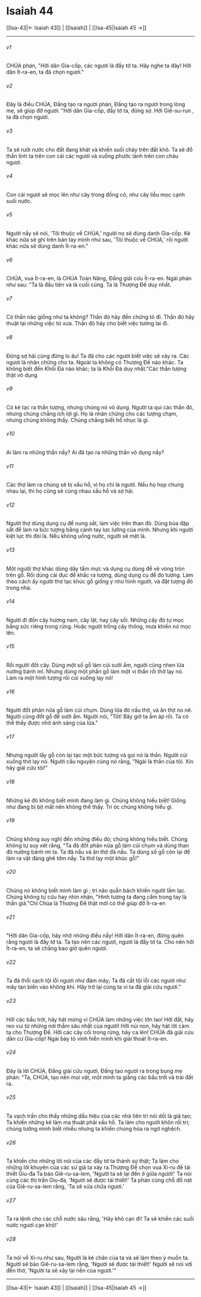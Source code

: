 # Isaiah 44

[[Isa-43|← Isaiah 43]] | [[Isaiah]] | [[Isa-45|Isaiah 45 →]]
***



###### v1 
CHÚA phán, "Hỡi dân Gia-cốp, các ngươi là đầy tớ ta. Hãy nghe ta đây! Hỡi dân Ít-ra-en, ta đã chọn ngươi." 

###### v2 
Đây là điều CHÚA, Đấng tạo ra ngươi phán, Đấng tạo ra ngươi trong lòng mẹ, sẽ giúp đỡ ngươi: "Hỡi dân Gia-cốp, đầy tớ ta, đừng sợ. Hỡi Giê-su-run , ta đã chọn ngươi. 

###### v3 
Ta sẽ rưới nước cho đất đang khát và khiến suối chảy trên đất khô. Ta sẽ đổ thần linh ta trên con cái các ngươi và xuống phước lành trên con cháu ngươi. 

###### v4 
Con cái ngươi sẽ mọc lên như cây trong đồng cỏ, như cây liễu mọc cạnh suối nước. 

###### v5 
Người nầy sẽ nói, 'Tôi thuộc về CHÚA,' người nọ sẽ dùng danh Gia-cốp. Kẻ khác nữa sẽ ghi trên bàn tay mình như sau, 'Tôi thuộc về CHÚA,' rồi người khác nữa sẽ dùng danh Ít-ra-en." 

###### v6 
CHÚA, vua Ít-ra-en, là CHÚA Toàn Năng, Đấng giải cứu Ít-ra-en. Ngài phán như sau: "Ta là đầu tiên và là cuối cùng. Ta là Thượng Đế duy nhất. 

###### v7 
Có thần nào giống như ta không? Thần đó hãy đến chứng tỏ đi. Thần đó hãy thuật lại những việc từ xưa. Thần đó hãy cho biết việc tương lai đi. 

###### v8 
Đừng sợ hãi cũng đừng lo âu! Ta đã cho các ngươi biết việc sẽ xảy ra. Các ngươi là nhân chứng cho ta. Ngoài ta không có Thượng Đế nào khác. Ta không biết đến Khối Đá nào khác; ta là Khối Đá duy nhất."Các thần tượng thật vô dụng 

###### v9 
Có kẻ tạc ra thần tượng, nhưng chúng nó vô dụng. Người ta quí các thần đó, nhưng chúng chẳng ích lợi gì. Họ là nhân chứng cho các tượng chạm, nhưng chúng không thấy. Chúng chẳng biết hổ nhục là gì. 

###### v10 
Ai làm ra những thần nầy? Ai đã tạo ra những thần vô dụng nầy? 

###### v11 
Các thợ làm ra chúng sẽ bị xấu hổ, vì họ chỉ là người. Nếu họ họp chung nhau lại, thì họ cũng sẽ cùng nhau xấu hổ và sợ hãi. 

###### v12 
Người thợ dùng dụng cụ để nung sắt, làm việc trên than đỏ. Dùng búa đập sắt để làm ra bức tượng bằng cánh tay lực lưỡng của mình. Nhưng khi người kiệt lực thì đói lả. Nếu không uống nước, người sẽ mệt lả. 

###### v13 
Một người thợ khác dùng dây tẩm mực và dụng cụ dùng để vẽ vòng tròn trên gỗ. Rồi dùng cái đục để khắc ra tượng, dùng dụng cụ để đo tượng. Làm theo cách ấy người thợ tạc khúc gỗ giống y như hình người, và đặt tượng đó trong nhà. 

###### v14 
Người đi đốn cây hương nam, cây lật, hay cây sồi. Những cây đó tự mọc bằng sức riêng trong rừng. Hoặc người trồng cây thông, mưa khiến nó mọc lên. 

###### v15 
Rồi người đốt cây. Dùng một số gỗ làm củi sưởi ấm, người cũng nhen lửa nướng bánh mì. Nhưng dùng một phần gỗ làm một vị thần rồi thờ lạy nó. Làm ra một hình tượng rồi cúi xuống lạy nó! 

###### v16 
Người đốt phân nửa gỗ làm củi chụm. Dùng lửa đó nấu thịt, và ăn thịt no nê. Người cũng đốt gỗ để sưởi ấm. Người nói, "Tốt! Bây giờ ta ấm áp rồi. Ta có thể thấy được nhờ ánh sáng của lửa." 

###### v17 
Nhưng người lấy gỗ còn lại tạc một bức tượng và gọi nó là thần. Người cúi xuống thờ lạy nó. Người cầu nguyện cùng nó rằng, "Ngài là thần của tôi. Xin hãy giải cứu tôi!" 

###### v18 
Những kẻ đó không biết mình đang làm gì. Chúng không hiểu biết! Giống như đang bị bịt mắt nên không thể thấy. Trí óc chúng không hiểu gì. 

###### v19 
Chúng không suy nghĩ đến những điều đó; chúng không hiểu biết. Chúng không tự suy xét rằng, "Ta đã đốt phân nửa gỗ làm củi chụm và dùng than đỏ nướng bánh mì ta. Ta đã nấu và ăn thịt đã nấu. Ta dùng số gỗ còn lại để làm ra vật đáng ghê tởm nầy. Ta thờ lạy một khúc gỗ!" 

###### v20 
Chúng nó không biết mình làm gì ; trí não quẫn bách khiến người lầm lạc. Chúng không tự cứu hay nhìn nhận, "Hình tượng ta đang cầm trong tay là thần giả."Chỉ Chúa là Thượng Đế thật mới có thể giúp đỡ Ít-ra-en 

###### v21 
"Hỡi dân Gia-cốp, hãy nhớ những điều nầy! Hỡi dân Ít-ra-en, đừng quên rằng ngươi là đầy tớ ta. Ta tạo nên các ngươi, ngươi là đầy tớ ta. Cho nên hỡi Ít-ra-en, ta sẽ chẳng bao giờ quên ngươi. 

###### v22 
Ta đã thổi sạch tội lỗi ngươi như đám mây; Ta đã cất tội lỗi các ngươi như mây tan biến vào không khí. Hãy trở lại cùng ta vì ta đã giải cứu ngươi." 

###### v23 
Hỡi các bầu trời, hãy hát mừng vì CHÚA làm những việc lớn lao! Hỡi đất, hãy reo vui từ những nơi thẳm sâu nhất của ngươi! Hỡi núi non, hãy hát lời cảm tạ cho Thượng Đế. Hỡi các cây cối trong rừng, hãy ca lên! CHÚA đã giải cứu dân cư Gia-cốp! Ngài bày tỏ vinh hiển mình khi giải thoát Ít-ra-en. 

###### v24 
Đây là lời CHÚA, Đấng giải cứu ngươi, Đấng tạo ngươi ra trong bụng mẹ phán: "Ta, CHÚA, tạo nên mọi vật, một mình ta giăng các bầu trời và trải đất ra. 

###### v25 
Ta vạch trần cho thấy những dấu hiệu của các nhà tiên tri nói dối là giả tạo; Ta khiến những kẻ làm ma thuật phải xấu hổ. Ta làm cho người khôn rối trí; chúng tưởng mình biết nhiều nhưng ta khiến chúng hóa ra ngờ nghệch. 

###### v26 
Ta khiến cho những lời nói của các đầy tớ ta thành sự thật; Ta làm cho những lời khuyên của các sứ giả ta xảy ra.Thượng Đế chọn vua Xi-ru để tái thiết Giu-đa Ta bảo Giê-ru-sa-lem, 'Người ta sẽ lại đến ở giữa ngươi!' Ta nói cùng các thị trấn Giu-đa, 'Ngươi sẽ được tái thiết!' Ta phán cùng chỗ đổ nát của Giê-ru-sa-lem rằng, 'Ta sẽ sửa chữa ngươi.' 

###### v27 
Ta ra lệnh cho các chỗ nước sâu rằng, 'Hãy khô cạn đi! Ta sẽ khiến các suối nước ngươi cạn khô!' 

###### v28 
Ta nói về Xi-ru như sau, Người là kẻ chăn của ta và sẽ làm theo ý muốn ta. Người sẽ bảo Giê-ru-sa-lem rằng, 'Ngươi sẽ được tái thiết!' Người sẽ nói với đền thờ, 'Người ta sẽ xây lại nền của ngươi.'"

***
[[Isa-43|← Isaiah 43]] | [[Isaiah]] | [[Isa-45|Isaiah 45 →]]

